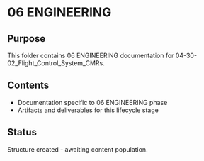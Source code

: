 # 06 ENGINEERING

## Purpose
This folder contains 06 ENGINEERING documentation for 04-30-02_Flight_Control_System_CMRs.

## Contents
- Documentation specific to 06 ENGINEERING phase
- Artifacts and deliverables for this lifecycle stage

## Status
Structure created - awaiting content population.
